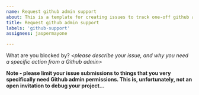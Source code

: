 ```yaml
---
name: Request github admin support
about: This is a template for creating issues to track one-off github admin support issues.
title: Request github admin support
labels: 'github-support'
assignees: jaspermayone

---
```


What are you blocked by? <_please describe your issue, and why you need a specific action from a Github admin_>

**Note - please limit your issue submissions to things that you very specifically need Github admin permissions.  This is, unfortunately, not an open invitation to debug your project...**
